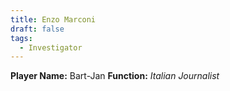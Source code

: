 ```yaml
---
title: Enzo Marconi
draft: false
tags:
  - Investigator
---
```

**Player Name:** Bart-Jan
**Function:** *Italian Journalist*
